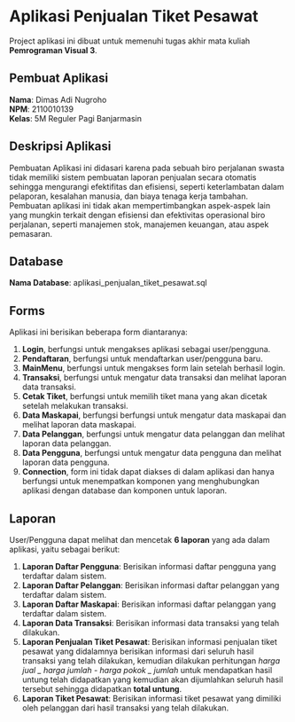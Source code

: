 # Aplikasi Penjualan Tiket Pesawat

Project aplikasi ini dibuat untuk memenuhi tugas akhir mata kuliah **Pemrograman Visual 3**.

## Pembuat Aplikasi

**Nama**: Dimas Adi Nugroho </br>
**NPM**: 2110010139 </br>
**Kelas**: 5M Reguler Pagi Banjarmasin

## Deskripsi Aplikasi

Pembuatan Aplikasi ini didasari karena pada sebuah biro perjalanan swasta tidak memiliki sistem pembuatan laporan penjualan secara otomatis sehingga mengurangi efektifitas dan efisiensi, seperti keterlambatan dalam pelaporan, kesalahan manusia, dan biaya tenaga kerja tambahan. Pembuatan aplikasi ini tidak akan mempertimbangkan aspek-aspek lain yang mungkin terkait dengan efisiensi dan efektivitas operasional biro perjalanan, seperti manajemen stok, manajemen keuangan, atau aspek pemasaran.

## Database

**Nama Database**: aplikasi_penjualan_tiket_pesawat.sql

## Forms

Aplikasi ini berisikan beberapa form diantaranya:

1. **Login**, berfungsi untuk mengakses aplikasi sebagai user/pengguna.
2. **Pendaftaran**, berfungsi untuk mendaftarkan user/pengguna baru.
3. **MainMenu**, berfungsi untuk mengakses form lain setelah berhasil login.
4. **Transaksi**, berfungsi untuk mengatur data transaksi dan melihat laporan data transaksi.
5. **Cetak Tiket**, berfungsi untuk memilih tiket mana yang akan dicetak setelah melakukan transaksi.
6. **Data Maskapai**, berfungsi berfungsi untuk mengatur data maskapai dan melihat laporan data maskapai.
7. **Data Pelanggan**, berfungsi untuk mengatur data pelanggan dan melihat laporan data pelanggan.
8. **Data Pengguna**, berfungsi untuk mengatur data pengguna dan melihat laporan data pengguna.
9. **Connection**, form ini tidak dapat diakses di dalam aplikasi dan hanya berfungsi untuk menempatkan komponen yang menghubungkan aplikasi dengan database dan komponen untuk laporan.

## Laporan

User/Pengguna dapat melihat dan mencetak **6 laporan** yang ada dalam aplikasi, yaitu sebagai berikut:

1. **Laporan Daftar Pengguna**: Berisikan informasi daftar pengguna yang terdaftar dalam sistem.
2. **Laporan Daftar Pelanggan**: Berisikan informasi daftar pelanggan yang terdaftar dalam sistem.
3. **Laporan Daftar Maskapai**: Berisikan informasi daftar pelanggan yang terdaftar dalam sistem.
4. **Laporan Data Transaksi**: Berisikan informasi data transaksi yang telah dilakukan.
5. **Laporan Penjualan Tiket Pesawat**: Berisikan informasi penjualan tiket pesawat yang didalamnya berisikan informasi dari seluruh hasil transaksi yang telah dilakukan, kemudian dilakukan perhitungan _harga jual _ harga jumlah - harga pokok _ jumlah_ untuk mendapatkan hasil untung telah didapatkan yang kemudian akan dijumlahkan seluruh hasil tersebut sehingga didapatkan **total untung**.
6. **Laporan Tiket Pesawat**: Berisikan informasi tiket pesawat yang dimiliki oleh pelanggan dari hasil transaksi yang telah dilakukan.
